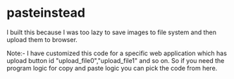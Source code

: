 # pasteinstead

I built this because I was too lazy to save images to file system and then upload them to browser.

Note:- I have customized this code for a specific web application which has upload button id "upload_file0","upload_file1" and so on. So if you need the program logic for copy and paste logic you can pick the code from here.



